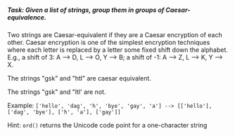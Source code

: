 ##### Task: Given a list of strings, group them in groups of Caesar-equivalence. 

Two strings are Caesar-equivalent if they are a Caesar encryption of each other. Caesar encryption is one of the simplest encryption techniques where each letter is replaced by a letter some fixed shift down the alphabet. E.g., a shift of 3: A --> D, L --> O, Y --> B; a shift of -1: A --> Z, L --> K, Y --> X.

The strings "gsk" and "htl" are caesar equivalent.

The strings "gsk" and "ltl' are not.

Example: `['hello', 'dag', 'h', 'bye', 'gay', 'a'] --> [['hello'], ['dag', 'bye'], ['h', 'a'], ['gay']]`

Hint: `ord()` returns the Unicode code point for a one-character string
